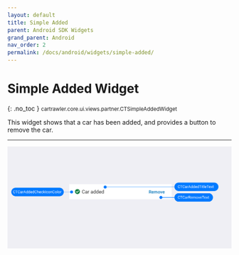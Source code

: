 ```yaml
---
layout: default
title: Simple Added
parent: Android SDK Widgets
grand_parent: Android
nav_order: 2
permalink: /docs/android/widgets/simple-added/
---
```


# Simple Added Widget
{: .no_toc }
<small>cartrawler.core.ui.views.partner.CTSimpleAddedWidget</small>

This widget shows that a car has been added, and provides a button to remove the car.

---

![](/uploads/Simple_Added_Generic_style.png)